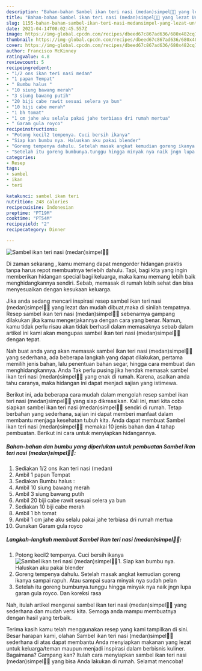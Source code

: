 ```yaml
---
description: "Bahan-bahan Sambel ikan teri nasi (medan)simpel🥰🥰 yang lezat Untuk Jualan"
title: "Bahan-bahan Sambel ikan teri nasi (medan)simpel🥰🥰 yang lezat Untuk Jualan"
slug: 1155-bahan-bahan-sambel-ikan-teri-nasi-medansimpel-yang-lezat-untuk-jualan
date: 2021-04-14T08:02:45.557Z
image: https://img-global.cpcdn.com/recipes/dbeed67c867ad636/680x482cq70/sambel-ikan-teri-nasi-medansimpel🥰🥰-foto-resep-utama.jpg
thumbnail: https://img-global.cpcdn.com/recipes/dbeed67c867ad636/680x482cq70/sambel-ikan-teri-nasi-medansimpel🥰🥰-foto-resep-utama.jpg
cover: https://img-global.cpcdn.com/recipes/dbeed67c867ad636/680x482cq70/sambel-ikan-teri-nasi-medansimpel🥰🥰-foto-resep-utama.jpg
author: Francisco McKinney
ratingvalue: 4.8
reviewcount: 5
recipeingredient:
- "1/2 ons ikan teri nasi medan"
- "1 papan Tempat"
- " Bumbu halus "
- "10 siung bawang merah"
- "3 siung bawang putih"
- "20 biji cabe rawit sesuai selera ya bun"
- "10 biji cabe merah"
- "1 bh tomat"
- "1 cm jahe aku selalu pakai jahe terbiasa dri rumah mertua"
- " Garam gula royco"
recipeinstructions:
- "Potong kecil2 tempenya. Cuci bersih ikanya"
- "Siap kan bumbu nya. Haluskan aku pakai blender"
- "Goreng tempenya dahulu. Setelah masak angkat kemudian goreng ikanya sampai rapuh. Atau sampai suara minyak nya sudah pelan"
- "Setelah itu goreng bumbunya.tunggu hingga minyak nya naik jngn lupa garan gula royco. Dan koreksi rasa"
categories:
- Resep
tags:
- sambel
- ikan
- teri

katakunci: sambel ikan teri 
nutrition: 248 calories
recipecuisine: Indonesian
preptime: "PT19M"
cooktime: "PT54M"
recipeyield: "2"
recipecategory: Dinner

---
```



![Sambel ikan teri nasi (medan)simpel🥰🥰](https://img-global.cpcdn.com/recipes/dbeed67c867ad636/680x482cq70/sambel-ikan-teri-nasi-medansimpel🥰🥰-foto-resep-utama.jpg)

Di zaman  sekarang , kamu memang dapat mengorder hidangan praktis tanpa harus repot membuatnya terlebih dahulu. Tapi, bagi kita yang ingin memberikan hidangan special bagi keluarga, maka kamu memang lebih baik menghidangkannya sendiri. Sebab, memasak di rumah lebih sehat dan bisa menyesuaikan dengan kesukaan keluarga.

Jika anda sedang mencari inspirasi resep sambel ikan teri nasi (medan)simpel🥰🥰 yang lezat dan mudah dibuat,maka di sinilah tempatnya. Resep sambel ikan teri nasi (medan)simpel🥰🥰  sebenarnya gampang dilakukan jika kamu mengerjakannya dengan cara yang benar. Namun, kamu tidak perlu risau akan tidak berhasil dalam memasaknya 
sebab dalam artikel ini kami akan mengupas sambel ikan teri nasi (medan)simpel🥰🥰 dengan tepat.  



Nah buat anda yang akan memasak sambel ikan teri nasi (medan)simpel🥰🥰 yang sederhana, ada beberapa langkah yang dapat dilakukan, pertama memilih jenis bahan, lalu penentuan bahan segar, hingga cara membuat dan menghidangkannya. Anda Tak perlu pusing jika hendak memasak sambel ikan teri nasi (medan)simpel🥰🥰 yang enak di rumah. Karena, asalkan anda  tahu caranya, maka hidangan ini dapat menjadi sajian yang istimewa.

Berikut ini, ada beberapa cara mudah dalam mengolah resep sambel ikan teri nasi (medan)simpel🥰🥰 yang siap dikreasikan. Kali ini, mari kita coba siapkan sambel ikan teri nasi (medan)simpel🥰🥰 sendiri di rumah. Tetap berbahan yang sederhana, sajian ini dapat memberi manfaat dalam membantu menjaga kesehatan tubuh kita. Anda dapat membuat Sambel ikan teri nasi (medan)simpel🥰🥰 memakai 10 jenis bahan dan 4 tahap pembuatan. Berikut ini cara untuk menyiapkan hidangannya.

<!--inarticleads1-->

##### Bahan-bahan dan bumbu yang diperlukan untuk pembuatan Sambel ikan teri nasi (medan)simpel🥰🥰:

1. Sediakan 1/2 ons ikan teri nasi (medan)
1. Ambil 1 papan Tempat
1. Sediakan  Bumbu halus :
1. Ambil 10 siung bawang merah
1. Ambil 3 siung bawang putih
1. Ambil 20 biji cabe rawit sesuai selera ya bun
1. Sediakan 10 biji cabe merah
1. Ambil 1 bh tomat
1. Ambil 1 cm jahe aku selalu pakai jahe terbiasa dri rumah mertua
1. Gunakan  Garam gula royco




<!--inarticleads2-->

##### Langkah-langkah membuat Sambel ikan teri nasi (medan)simpel🥰🥰:

1. Potong kecil2 tempenya. Cuci bersih ikanya
<img src="https://img-global.cpcdn.com/steps/574c38a4fbd48a06/160x128cq70/sambel-ikan-teri-nasi-medansimpel🥰🥰-langkah-memasak-1-foto.jpg" alt="Sambel ikan teri nasi (medan)simpel🥰🥰">1. Siap kan bumbu nya. Haluskan aku pakai blender
1. Goreng tempenya dahulu. Setelah masak angkat kemudian goreng ikanya sampai rapuh. Atau sampai suara minyak nya sudah pelan
1. Setelah itu goreng bumbunya.tunggu hingga minyak nya naik jngn lupa garan gula royco. Dan koreksi rasa




Nah, itulah artikel mengenai  sambel ikan teri nasi (medan)simpel🥰🥰  yang sederhana dan mudah versi kita. Semoga anda mampu membuatnya dengan hasil yang terbaik. 

Terima kasih kamu telah menggunakan resep yang kami tampilkan di sini. Besar harapan kami, olahan  Sambel ikan teri nasi (medan)simpel🥰🥰 sederhana di atas dapat membantu Anda menyiapkan makanan yang lezat untuk keluarga/teman maupun menjadi inspirasi dalam berbisnis kuliner. Bagaimana? Gampang kan? Itulah cara menyiapkan sambel ikan teri nasi (medan)simpel🥰🥰 yang bisa Anda lakukan di rumah. Selamat mencoba!

